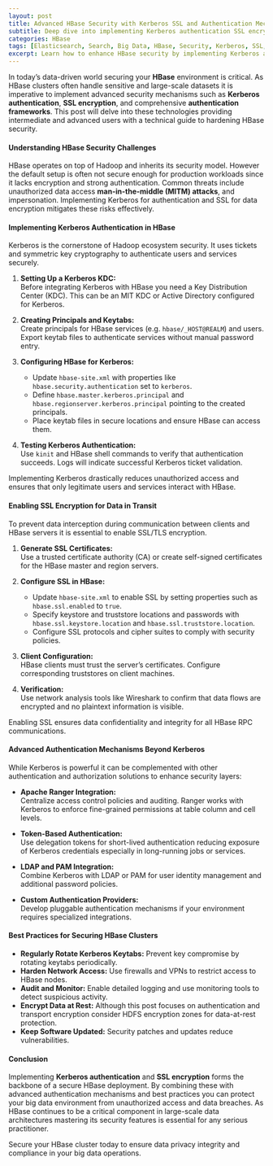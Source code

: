 ```yaml
---
layout: post
title: Advanced HBase Security with Kerberos SSL and Authentication Mechanisms
subtitle: Deep dive into implementing Kerberos authentication SSL encryption and robust security in HBase clusters
categories: HBase
tags: [Elasticsearch, Search, Big Data, HBase, Security, Kerberos, SSL, Authentication]
excerpt: Learn how to enhance HBase security by implementing Kerberos authentication SSL encryption and advanced authentication mechanisms for secure big data environments.
---
```

In today’s data-driven world securing your **HBase** environment is critical. As HBase clusters often handle sensitive and large-scale datasets it is imperative to implement advanced security mechanisms such as **Kerberos authentication**, **SSL encryption**, and comprehensive **authentication frameworks**. This post will delve into these technologies providing intermediate and advanced users with a technical guide to hardening HBase security.

#### Understanding HBase Security Challenges

HBase operates on top of Hadoop and inherits its security model. However the default setup is often not secure enough for production workloads since it lacks encryption and strong authentication. Common threats include unauthorized data access **man-in-the-middle (MITM) attacks**, and impersonation. Implementing Kerberos for authentication and SSL for data encryption mitigates these risks effectively.

#### Implementing Kerberos Authentication in HBase

Kerberos is the cornerstone of Hadoop ecosystem security. It uses tickets and symmetric key cryptography to authenticate users and services securely.

1. **Setting Up a Kerberos KDC:**  
   Before integrating Kerberos with HBase you need a Key Distribution Center (KDC). This can be an MIT KDC or Active Directory configured for Kerberos.

2. **Creating Principals and Keytabs:**  
   Create principals for HBase services (e.g. `hbase/_HOST@REALM`) and users. Export keytab files to authenticate services without manual password entry.

3. **Configuring HBase for Kerberos:**  
   - Update `hbase-site.xml` with properties like `hbase.security.authentication` set to `kerberos`.  
   - Define `hbase.master.kerberos.principal` and `hbase.regionserver.kerberos.principal` pointing to the created principals.  
   - Place keytab files in secure locations and ensure HBase can access them.

4. **Testing Kerberos Authentication:**  
   Use `kinit` and HBase shell commands to verify that authentication succeeds. Logs will indicate successful Kerberos ticket validation.

Implementing Kerberos drastically reduces unauthorized access and ensures that only legitimate users and services interact with HBase.

#### Enabling SSL Encryption for Data in Transit

To prevent data interception during communication between clients and HBase servers it is essential to enable SSL/TLS encryption.

1. **Generate SSL Certificates:**  
   Use a trusted certificate authority (CA) or create self-signed certificates for the HBase master and region servers.

2. **Configure SSL in HBase:**  
   - Update `hbase-site.xml` to enable SSL by setting properties such as `hbase.ssl.enabled` to `true`.  
   - Specify keystore and truststore locations and passwords with `hbase.ssl.keystore.location` and `hbase.ssl.truststore.location`.  
   - Configure SSL protocols and cipher suites to comply with security policies.

3. **Client Configuration:**  
   HBase clients must trust the server’s certificates. Configure corresponding truststores on client machines.

4. **Verification:**  
   Use network analysis tools like Wireshark to confirm that data flows are encrypted and no plaintext information is visible.

Enabling SSL ensures data confidentiality and integrity for all HBase RPC communications.

#### Advanced Authentication Mechanisms Beyond Kerberos

While Kerberos is powerful it can be complemented with other authentication and authorization solutions to enhance security layers:

- **Apache Ranger Integration:**  
  Centralize access control policies and auditing. Ranger works with Kerberos to enforce fine-grained permissions at table column and cell levels.

- **Token-Based Authentication:**  
  Use delegation tokens for short-lived authentication reducing exposure of Kerberos credentials especially in long-running jobs or services.

- **LDAP and PAM Integration:**  
  Combine Kerberos with LDAP or PAM for user identity management and additional password policies.

- **Custom Authentication Providers:**  
  Develop pluggable authentication mechanisms if your environment requires specialized integrations.

#### Best Practices for Securing HBase Clusters

- **Regularly Rotate Kerberos Keytabs:** Prevent key compromise by rotating keytabs periodically.  
- **Harden Network Access:** Use firewalls and VPNs to restrict access to HBase nodes.  
- **Audit and Monitor:** Enable detailed logging and use monitoring tools to detect suspicious activity.  
- **Encrypt Data at Rest:** Although this post focuses on authentication and transport encryption consider HDFS encryption zones for data-at-rest protection.  
- **Keep Software Updated:** Security patches and updates reduce vulnerabilities.

#### Conclusion

Implementing **Kerberos authentication** and **SSL encryption** forms the backbone of a secure HBase deployment. By combining these with advanced authentication mechanisms and best practices you can protect your big data environment from unauthorized access and data breaches. As HBase continues to be a critical component in large-scale data architectures mastering its security features is essential for any serious practitioner.

Secure your HBase cluster today to ensure data privacy integrity and compliance in your big data operations.
